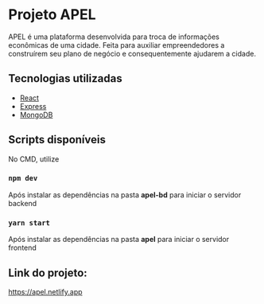# Projeto APEL

APEL é uma plataforma desenvolvida para troca de informações
econômicas de uma cidade.
Feita para auxiliar empreendedores a construírem seu plano
de negócio e consequentemente ajudarem a cidade.

## Tecnologias utilizadas

- [React](https://pt-br.reactjs.org)
- [Express](https://expressjs.com/pt-br/)
- [MongoDB](https://www.mongodb.com)

## Scripts disponíveis

No CMD, utilize

### `npm dev`

Após instalar as dependências na pasta **apel-bd** para iniciar o servidor backend

### `yarn start`

Após instalar as dependências na pasta **apel** para iniciar o servidor frontend

## Link do projeto: 

https://apel.netlify.app
